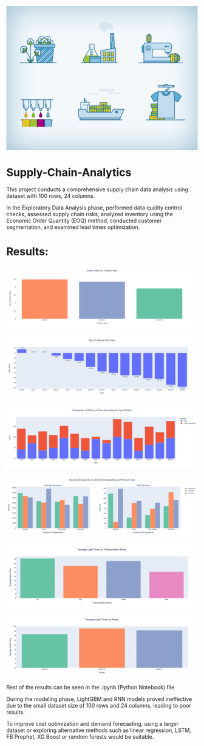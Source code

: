 ![Demo GIF](Animated%20Icons%20-%20Textile%20Supply%20Chain.gif)


# Supply-Chain-Analytics


This project conducts a comprehensive supply chain data analysis using dataset with 100 rows, 24 columns. 

In the Exploratory Data Analysis phase, performed data quality control checks, assessed supply chain risks, analyzed inventory using the Economic Order Quantity (EOQ) method, conducted customer segmentation, and examined lead times optimization. 

# Results:

![EDA1](Result.png)

![EDA2](Result2.png)

![EDA3](Result3.png)

![EDA4](Result4.png)

![EDA5](Result5.png)

![EDA6](Result6.png)




 Rest of the results can be seen in the .ipynb (Python Notebook) file


During the modeling phase, LightGBM and RNN models proved ineffective due to the small dataset size of 100 rows and 24 columns, leading to poor results. 

To improve cost optimization and demand forecasting, using a larger dataset or exploring alternative methods such as linear regression, LSTM, FB Prophet, XG Boost or random forests would be suitable.
